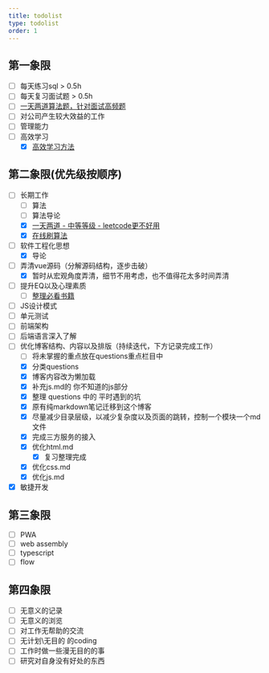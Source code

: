 ```yaml
---
title: todolist
type: todolist
order: 1
---
```


## 第一象限

- [ ] 每天练习sql > 0.5h
- [ ] 每天复习面试题 > 0.5h
- [ ] [一天两道算法题，针对面试高频题](https://www.lintcode.com/problem/?level=2)
- [ ] 对公司产生较大效益的工作
- [ ] 管理能力
- [ ] 高效学习
  - [x] [高效学习方法](https://www.zhihu.com/question/35103080)

## 第二象限(优先级按顺序)

- [ ] 长期工作
  - [ ] 算法
  - [ ] 算法导论
  - [x] [一天两道 - 中等等级 - leetcode更不好用](https://leetcode-cn.com/problems/add-two-numbers/solution/)
  - [x] [在线刷算法](https://www.zhihu.com/question/36488823)
- [ ] 软件工程化思想
  - [x] 导论
- [ ] 弄清vue源码（分解源码结构，逐步击破）
  - [x] 暂时从宏观角度弄清，细节不用考虑，也不值得花太多时间弄清
- [ ] 提升EQ以及心理素质
  - [ ] [整理必看书籍](https://www.zhihu.com/question/22794831)
- [ ] JS设计模式
- [ ] 单元测试
- [ ] 前端架构
- [ ] 后端语言深入了解
- [ ] 优化博客结构、内容以及排版（持续迭代，下方记录完成工作）
  - [ ] 将未掌握的重点放在questions重点栏目中
  - [x] 分类questions
  - [x] 博客内容改为懒加载
  - [x] 补充js.md的 你不知道的js部分
  - [x] 整理 questions 中的 平时遇到的坑
  - [x] 原有纯markdown笔记迁移到这个博客
  - [x] 尽量减少目录层级，以减少复杂度以及页面的跳转，控制一个模块一个md文件
  - [x] 完成三方服务的接入
  - [x] 优化html.md
    - [x] 复习整理完成
  - [x] 优化css.md
  - [x] 优化js.md
- [x] 敏捷开发

## 第三象限

- [ ] PWA
- [ ] web assembly
- [ ] typescript
- [ ] flow

## 第四象限

- [ ] 无意义的记录
- [ ] 无意义的浏览
- [ ] 对工作无帮助的交流
- [ ] 无计划\无目的 的coding
- [ ] 工作时做一些漫无目的的事
- [ ] 研究对自身没有好处的东西